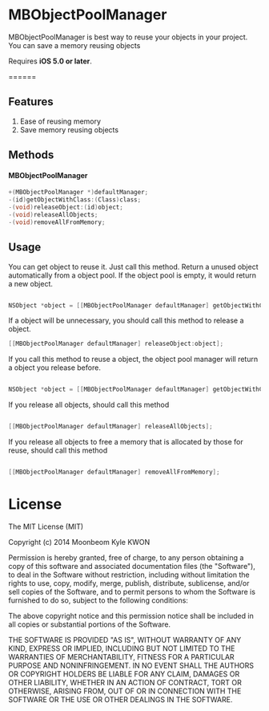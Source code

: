 MBObjectPoolManager
============

MBObjectPoolManager is best way to reuse your objects in your project. You can save a memory reusing objects

Requires **iOS 5.0 or later**.

======


## Features
1. Ease of reusing memory
2. Save memory reusing objects


## Methods
#### MBObjectPoolManager
```objective-c
+(MBObjectPoolManager *)defaultManager;
-(id)getObjectWithClass:(Class)class;
-(void)releaseObject:(id)object;
-(void)releaseAllObjects;
-(void)removeAllFromMemory;
```

## Usage

You can get object to reuse it. Just call this method. Return a unused object automatically from a object pool. If the object pool is empty, it would return a new object.

```objective-c

NSObject *object = [[MBObjectPoolManager defaultManager] getObjectWithClass:[NSObject class]];

```


If a object will be unnecessary, you should call this method to release a object.

```objective-c
[[MBObjectPoolManager defaultManager] releaseObject:object];

```


If you call this method to reuse a object, the object pool manager will return a object you release before.

```objective-c

NSObject *object = [[MBObjectPoolManager defaultManager] getObjectWithClass:[object class]];

```


If you release all objects, should call this method

```objective-c

[[MBObjectPoolManager defaultManager] releaseAllObjects];

```


If you release all objects to free a memory that is allocated by those for reuse, should call this method

```objective-c

[[MBObjectPoolManager defaultManager] removeAllFromMemory];

```



License
=================
The MIT License (MIT)

Copyright (c) 2014 Moonbeom Kyle KWON

Permission is hereby granted, free of charge, to any person obtaining a copy of
this software and associated documentation files (the "Software"), to deal in
the Software without restriction, including without limitation the rights to
use, copy, modify, merge, publish, distribute, sublicense, and/or sell copies of
the Software, and to permit persons to whom the Software is furnished to do so,
subject to the following conditions:

The above copyright notice and this permission notice shall be included in all
copies or substantial portions of the Software.

THE SOFTWARE IS PROVIDED "AS IS", WITHOUT WARRANTY OF ANY KIND, EXPRESS OR
IMPLIED, INCLUDING BUT NOT LIMITED TO THE WARRANTIES OF MERCHANTABILITY, FITNESS
FOR A PARTICULAR PURPOSE AND NONINFRINGEMENT. IN NO EVENT SHALL THE AUTHORS OR
COPYRIGHT HOLDERS BE LIABLE FOR ANY CLAIM, DAMAGES OR OTHER LIABILITY, WHETHER
IN AN ACTION OF CONTRACT, TORT OR OTHERWISE, ARISING FROM, OUT OF OR IN
CONNECTION WITH THE SOFTWARE OR THE USE OR OTHER DEALINGS IN THE SOFTWARE.


